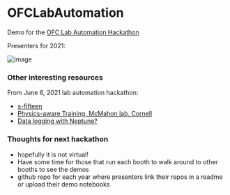 # OFCLabAutomation

Demo for the [OFC Lab Automation Hackathon](https://www.ofcconference.org/en-us/home/program-speakers/special-events/lab-automation-hackathon/)

Presenters for 2021:

![image](https://user-images.githubusercontent.com/55260620/120969314-df0c3e80-c71e-11eb-83f9-f60d3ac4d1cf.png)


### Other interesting resources

From June 6, 2021 lab automation hackathon:

- [s-fifteen](https://github.com/s-fifteen-instruments/pyS15)
- [Physics-aware Training, McMahon lab, Cornell](https://github.com/mcmahon-lab/Physics-Aware-Training)
- [Data logging with Neptune?](https://neptune.ai/)

### Thoughts for next hackathon

- hopefully it is not virtual!
- Have some time for those that run each booth to walk around to other booths to see the demos
- github repo for each year where presenters link their repos in a readme or upload their demo notebooks
